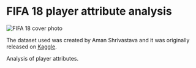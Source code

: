 # FIFA 18 player attribute analysis

![FIFA 18 cover photo](https://static.gamespot.com/uploads/screen_kubrick/1556/15568848/3294095-fifa18_promo_13.jpg)

The dataset used was created by Aman Shrivastava and it was originally released on [Kaggle](https://www.kaggle.com/thec03u5/fifa-18-demo-player-dataset/home).

Analysis of player attributes. 
